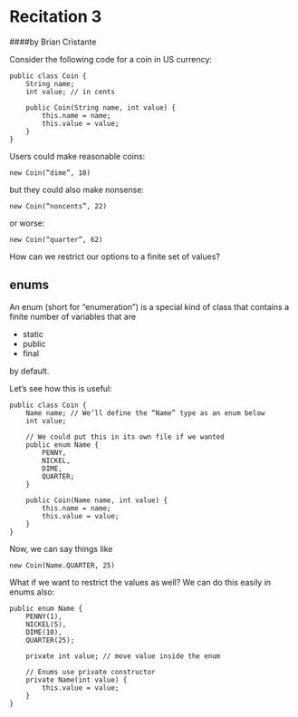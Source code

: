 Recitation 3
=========
####by Brian Cristante

Consider the following code for a coin in US currency:

	public class Coin {		String name;		int value; // in cents		public Coin(String name, int value) {			this.name = name;			this.value = value;		}	}

Users could make reasonable coins:
	new Coin(“dime”, 10)but they could also make nonsense:
	new Coin(“noncents”, 22)or worse:
	new Coin(“quarter”, 62)How can we restrict our options to a finite set of values?  
## enums
An enum (short for “enumeration”) is a special kind of class that contains a finite number of variables that are
* static* public* finalby default.Let’s see how this is useful:	public class Coin {		Name name; // We’ll define the “Name” type as an enum below		int value;		// We could put this in its own file if we wanted		public enum Name {			PENNY,			NICKEL,			DIME,			QUARTER;		}		public Coin(Name name, int value) {			this.name = name;			this.value = value;		}	}Now, we can say things like	new Coin(Name.QUARTER, 25)What if we want to restrict the values as well? We can do this easily in enums also:
	public enum Name {		PENNY(1),		NICKEL(5),		DIME(10),		QUARTER(25);		private int value; // move value inside the enum		// Enums use private constructor		private Name(int value) {			this.value = value;		}	}